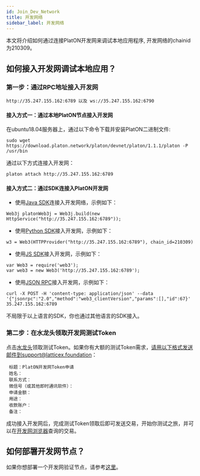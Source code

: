 ```yaml
---
id: Join_Dev_Network
title: 开发网络
sidebar_label: 开发网络
---
```



本文将介绍如何通过连接PlatON开发网来调试本地应用程序, 开发网络的chainid为210309。

## 如何接入开发网调试本地应用？

### **第一步：通过RPC地址接入开发网**

```
http://35.247.155.162:6789 以及 ws://35.247.155.162:6790
```
#### 接入方式一：通过本地PlatON节点接入开发网

在ubuntu18.04服务器上，通过以下命令下载并安装PlatON二进制文件:
```
sudo wget https://download.platon.network/platon/devnet/platon/1.1.1/platon -P /usr/bin    
```
通过以下方式连接入开发网：
```
platon attach http://35.247.155.162:6789
```

#### 接入方式二：通过SDK连接入PlatON开发网

- 使用[Java SDK](/docs/zh-CN/Java_SDK)连接入开发网络，示例如下：
```
Web3j platonWeb3j = Web3j.build(new HttpService("http://35.247.155.162:6789"));
```
- 使用[Python SDK](/docs/zh-CN/Python_SDK)接入开发网，示例如下：
```
w3 = Web3(HTTPProvider("http://35.247.155.162:6789"), chain_id=210309)
```
- 使用[JS SDK](/docs/zh-CN/JS_SDK)接入开发网，示例如下：
```
var Web3 = require('web3');
var web3 = new Web3('http://35.247.155.162:6789');
```
- 使用[JSON RPC](/docs/zh-CN/Json_Rpc)接入开发网，示例如下：
```
curl -X POST -H 'content-type: application/json' --data '{"jsonrpc":"2.0","method":"web3_clientVersion","params":[],"id":67}' 35.247.155.162:6789
```

不局限于以上语言的SDK，你也通过其他语言的SDK接入。

### **第二步：在水龙头领取开发网测试Token**

点击[水龙头](https://faucet.platon.network/faucet/?id=e5d32df10aee11ec911142010a667c03)领取测试Token。如果你有大额的测试Token需求，请用以下格式发送邮件到support@latticex.foundation：
```
 标题：PlatON开发网Token申请
 姓名：
 联系方式：
 微信号（或其他即时通讯软件）：
 申请金额：
 用途：
 收款账户：
 备注：
```

成功接入开发网后，完成测试Token领取后即可发送交易，开始你测试之旅，并可以在[开发网浏览器](https://devnetscan.platon.network)查询的交易。

## 如何部署开发网节点？

如果你想部署一个开发网验证节点，请参考[这里](/docs/zh-CN/Become_PlatON_Dev_Verification)。









